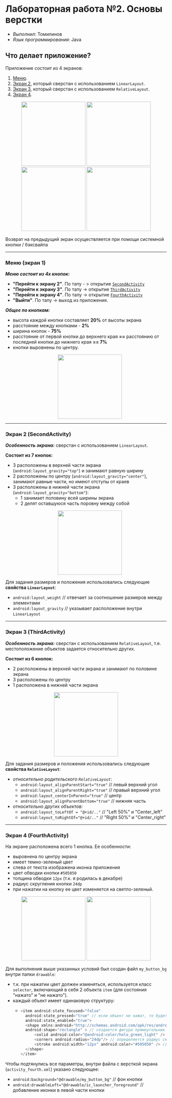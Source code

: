 # Лабораторная работа №2. Основы верстки
- _Выполнил:_ Томилинов
- _Язык программирования:_ Java

## Что делает приложение?
Приложение состоит из 4 экранов:
1. [Меню](#activity1).
2. [Экран 2](#activity2), который сверстан с использованием `LinearLayout`.
3. [Экран 3](#activity3), который сверстан с использованием `RelativeLayout`.
4. [Экран 4](#activity4).

<p align="center">
    <img src="https://github.com/user-attachments/assets/7f5ed5c2-0e3d-47b3-810f-da584de1e1fa" width="200"> 
    <img src="https://github.com/user-attachments/assets/b2b759a7-0cb5-44a4-a942-c47bea82737e" width="200">
    <img src="https://github.com/user-attachments/assets/44c97abf-2866-4755-91ab-1dc3dbc12c48" width="200"> 
    <img src="https://github.com/user-attachments/assets/6149cf78-ee76-4d47-88bf-6c06dc8729cb" width="200">
</p> 
Возврат на предыдущий экран осуществляется при помощи системной кнопки / бэксвайпа

---
### <a id="activity1"> Меню (экран 1) </a>

**_Меню состоит из 4х кнопок:_**
- **"Перейти к экрану 2"**. По тапу - > открытие [`SecondActivity`](#activity2)
- **"Перейти к экрану 3"**. По тапу -> открытие [`ThirdActivity`](#activity3)
- **"Перейти к экрану 4"**. По тапу -> открытие [`FourthActivity`](#activity4)
- **"Выйти"**. По тапу -> выход из приложения.

_**Общее по кнопкам:**_
- высота каждой кнопки составляет **20%** от высоты экрана
- расстояние между кнопками - **2%**
- ширина кнопок - **75%**
- расстояние от первой кнопки до верхнего края **==** расстоянию от последней кнопки до нижнего края **== 7%**
- кнопки выровнены по центру.
  <p align="center">
    <img src="https://github.com/user-attachments/assets/7f5ed5c2-0e3d-47b3-810f-da584de1e1fa" width="200"> 
</p> 

---
### <a id="activity2"> Экран 2 (SecondActivity)</a>
**_Особенность экрана:_** сверстан с использованием `LinearLayout`.  

**Состоит из 7 кнопок:**
- 3 расположены в верхней части экрана (`android:layout_gravity="top"`) и занимают равную ширину
- 2 расположены по центру (`android:layout_gravity="center"`), занимают равные части, но имеют отступы от краев
- 3 расположены в нижней части экрана (`android:layout_gravity="bottom"`):
    - 1 занимает половину всей ширины экрана
    - 2 делят оставшуюся часть поровну между собой
  <p align="center">
    <img src="https://github.com/user-attachments/assets/b2b759a7-0cb5-44a4-a942-c47bea82737e" width="200">
</p> 

Для задания размеров и положения использовались следующие **свойства `LinearLayout`**:
- `android:layout_weight` // отвечает за соотношение размеров между элементами
- `android:layout_gravity` // указывает расположение внутри `LinearLayout`

---

### <a id="activity3"> Экран 3 (ThirdActivity)</a>
**_Особенность экрана:_** сверстан с использованием `RelativeLayout`, т.е. местоположение объектов задается относительно других.

**Состоит из 6 кнопок:**
- 2 расположены в верхней части экрана и занимают по половине экрана
- 3 расположены по центру
- 1 расположена в нижней части экрана

<p align="center">
    <img src="https://github.com/user-attachments/assets/44c97abf-2866-4755-91ab-1dc3dbc12c48" width="200"> 
</p> 

Для задания размеров и положения использовались следующие **свойства `RelativeLayout`**:
- _относительно родительского `RelativeLayout`_:
    - `android:layout_alignParentStart="true"` // левый верхний угол
    - `android:layout_alignParentRight="true"` // правый верхний угол
    - `android:layout_centerInParent="true"` // центр
    - `android:layout_alignParentBottom="true"` // нижняя часть
- _относительно других объектов:_
    - `android:layout_toLeftOf = "@+id/.."` // "Left 50%" и "Center_left"
    - `android:layout_toRightOf="@+id/.."` // "Right 50%" и "Center_right"
  

 ---
 ### <a id="activity4"> Экран 4 (FourthActivity)</a>
 
На экране расположена всего 1 кнопка. Ее особенности:
- выровнена по центру экрана
- имеет темно-зеленый цвет
- слева от текста изображена иконка приложения
- цвет обводки кнопки `#505050`
- толщина обводки `12px` (т.к. я родилась в декабре)
- радиус скругления кнопки `24dp`
- при нажатии на кнопку ее цвет изменяется на светло-зеленый.
<p align="center">
    <img src="https://github.com/user-attachments/assets/6149cf78-ee76-4d47-88bf-6c06dc8729cb" width="200">
    <img src="https://github.com/user-attachments/assets/dc166769-c10a-4558-a716-dcbf301fd017" width="200"> 
</p> 

Для выполнения выше указанных условий был создан файл `my_button_bg` внутри папки `drawable`:
- т.к. при нажатии цвет должен изменяться, используется класс `selector`, включающий в себя 2 объекта `item` (для состояния "нажато" и "не нажато").
- каждый объект имеет одинаковую структуру:
    - ``` java
      <item android:state_focused="false"
        android:state_pressed="true" // если объект не нажат, то будет false
        android:state_enabled="true">
        <shape xmlns:android="http://schemas.android.com/apk/res/android"
        android:shape="rectangle" > // создается фигура прямоугольник
            <solid android:color="@android:color/holo_green_light" /> // указывается цвет фигуры
            <corners android:radius="24dp"/> // определяется радиус скругления
            <stroke android:width="12px" android:color="#505050" /> // задается толщина и цвет обводки
        </shape>
      </item>
      ```

Чтобы подтянулись все параметры, внутри файла с версткой экрана (`activity_fourth.xml`) указано следующее:
  - `android:background="@drawable/my_button_bg"` // фон кнопки
  - `android:drawableLeft="@drawable/ic_launcher_foreground"` // добавление иконки в левой части кнопки
